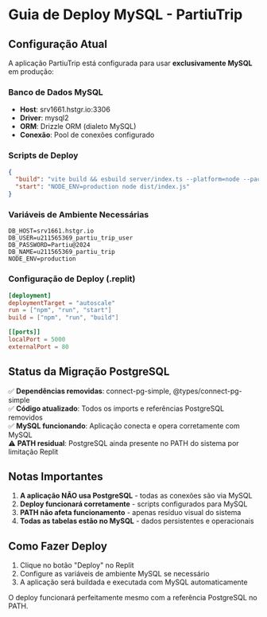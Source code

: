 # Guia de Deploy MySQL - PartiuTrip

## Configuração Atual

A aplicação PartiuTrip está configurada para usar **exclusivamente MySQL** em produção:

### Banco de Dados MySQL
- **Host**: srv1661.hstgr.io:3306
- **Driver**: mysql2
- **ORM**: Drizzle ORM (dialeto MySQL)
- **Conexão**: Pool de conexões configurado

### Scripts de Deploy
```json
{
  "build": "vite build && esbuild server/index.ts --platform=node --packages=external --bundle --format=esm --outdir=dist",
  "start": "NODE_ENV=production node dist/index.js"
}
```

### Variáveis de Ambiente Necessárias
```env
DB_HOST=srv1661.hstgr.io
DB_USER=u211565369_partiu_trip_user
DB_PASSWORD=Partiu@2024
DB_NAME=u211565369_partiu_trip
NODE_ENV=production
```

### Configuração de Deploy (.replit)
```toml
[deployment]
deploymentTarget = "autoscale"
run = ["npm", "run", "start"]
build = ["npm", "run", "build"]

[[ports]]
localPort = 5000
externalPort = 80
```

## Status da Migração PostgreSQL

✅ **Dependências removidas**: connect-pg-simple, @types/connect-pg-simple  
✅ **Código atualizado**: Todos os imports e referências PostgreSQL removidos  
✅ **MySQL funcionando**: Aplicação conecta e opera corretamente com MySQL  
⚠️ **PATH residual**: PostgreSQL ainda presente no PATH do sistema por limitação Replit  

## Notas Importantes

1. **A aplicação NÃO usa PostgreSQL** - todas as conexões são via MySQL
2. **Deploy funcionará corretamente** - scripts configurados para MySQL
3. **PATH não afeta funcionamento** - apenas resíduo visual do sistema
4. **Todas as tabelas estão no MySQL** - dados persistentes e operacionais

## Como Fazer Deploy

1. Clique no botão "Deploy" no Replit
2. Configure as variáveis de ambiente MySQL se necessário
3. A aplicação será buildada e executada com MySQL automaticamente

O deploy funcionará perfeitamente mesmo com a referência PostgreSQL no PATH.
